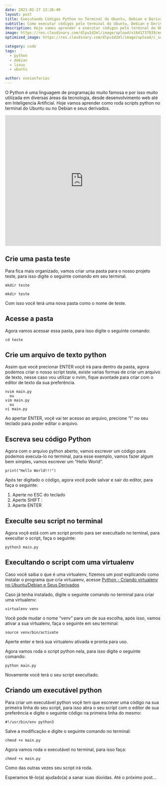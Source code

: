 ```yaml
---
date: 2021-02-27 12:26:40
layout: post
title: Executando Códigos Python no Terminal do Ubuntu, Debian e Derivados
subtitle: Como executar códigos pelo terminal do Ubuntu, Debian e Derivados
description: Hoje vamos aprender a executar códigos pelo terminal do Ubuntu, Debian e seus derivados.
image: https://res.cloudinary.com/dlpu1d2ml/image/upload/v1641737039/enghash/terminal_ufdzbj.png
optimized_image: https://res.cloudinary.com/dlpu1d2ml/image/upload/c_scale,w_380/v1641737039/enghash/terminal_ufdzbj.png

category: code
tags:
  - python
  - debian
  - linux
  - ubuntu

author: oseiasfarias
---
```


O Python é uma linguagem de programação muito famosa e por isso muito utilizada em diversas áreas da tecnologia, desde desenvolvimento web até em Inteligencia Artificial. Hoje vamos aprender como roda scripts python no terminal do Ubuntu ou no Debian e seus derivados.

<div class="embad">
    <iframe width="100%" height="422" src="https://www.youtube.com/embed/SJUwHDc59yo" title="YouTube video player" frameborder="0" allow="accelerometer; autoplay; clipboard-write; encrypted-media; gyroscope; picture-in-picture" allowfullscreen></iframe>
</div>

## **Crie uma pasta teste**

Para fica mais organizado, vamos criar uma pasta para o nosso projeto teste, para isso digite o seguinte comando em seu terminal.

```shell
mkdir teste
```


    mkdir teste

Com isso você terá uma nova pasta como o nome de teste.

## **Acesse a pasta**

Agora vamos acessar essa pasta, para isso digite o seguinte comando:

```shell
cd teste
```

## **Crie um arquivo de texto python**

Assim que você precionar ENTER voçê irá para dentro da pasta, agora podemos criar o nosso script teste, existe varias formas de criar um arquivo de texto, nesse caso vou utilizar o nvim, fique avontade para criar com o editor de texto da sua preferência.

```shell
nvim main.py
  ou
vim main.py
  ou
vi main.py
```

Ao apertar ENTER, voçê vai ter acesso ao arquivo, precione “I” no seu teclado para poder editar o arquivo.

## **Escreva seu código Python**

Agora com o arquivo python aberto, vamos escrever um código para podemos execula-lo no terminal, para esse exemplo, vamos fazer algum bem simples, vamos escrever um “Hello World”.

```shell
print("Hello World!!!")
```

Após ter digitado o código, agora você pode salvar e sair do editor, para faça o seguinte:

1. Aperte no ESC do teclado
2. Aperte SHIFT :
3. Aperte ENTER

## **Execulte seu script no terminal**

Agora voçê está com um script pronto para ser execultado no terninal, para execultar o script, faça o seguinte:

```shell
python3 main.py
```

## **Execultando o script com uma virtualenv**

Caso você saiba o que é uma virtualenv, fizemos um post explicando como instalar o programa que cria virtuaienv, acesse <a href="https://enghash.github.io/python-criando-virtualenv-no-ubuntu/" target="_blank">Python - Criando virtualenv no Ubuntu/Debian e Seus Derivados</a>

Caso já tenha instalado, digite o seguinte comando no terminal para criar uma virtualenv:

```shell
virtualenv venv
```

Você pode mudar o nome “venv” para um de sua escolha, após isso, vamos ativar a sua virtualenv, faça o seguinte em seu terminal:

```shell
source venv/bin/activate
```

Aperte enter e terá sua virtualenv ativada e pronta para uso.

Agora vamos roda o script python nela, para isso digite o seguinte comando:

```shell
python main.py
```

Novamente você terá o seu script execultado.

## **Criando um executável python**

Para criar um executável python voçê tem que escrever uma código na sua primeira linha do seu script, para isso abra o seu script com o editor de sua preferência e digite o seguinte código na primeira linha do mesmo:

```shell
#!/usr/bin/env python3
```

Salve a modificação e digite o seguinte comando no terminal:

```shell
chmod +x main.py
```

Agora vamos roda o executável no terminal, para isso faça:

```shell
chmod +x main.py
```

Como das outras vezes seu script irá roda.

Esperamos tê-lo(a) ajudado(a) a sanar suas dúvidas. Até o próximo post…








